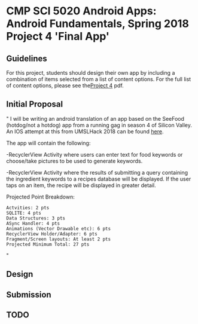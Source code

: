 # CMP SCI 5020 Android Apps: Android Fundamentals, Spring 2018 Project 4 'Final App'

## Guidelines

For this project, students should design their own app by including a combination of items selected from a list of content options. For the full list of content options, please see the[Project 4](https://github.com/hommg/SeeFoodAndroid/Project_4.pdf) pdf.

## Initial Proposal
"
I will be writing an android translation of an app based on the SeeFood (hotdog/not a hotdog) app from a running gag in season 4 of Silicon Valley. An IOS attempt at this from UMSLHack 2018 can be found [here](https://github.com/hommg/SeeFood).

The app will contain the following:

-RecyclerView Activity where users can enter text for food keywords or choose/take pictures to be used to generate keywords.

-RecyclerView Activity where the results of submitting a query containing the ingredient keywords to a recipes database will be displayed. If the user taps on an item, the recipe will be displayed in greater detail.

Projected Point Breakdown:

    Actvities: 2 pts
    SQLITE: 4 pts
    Data Structures: 3 pts
    ASync Handler: 4 pts
    Animations (Vector Drawable etc): 6 pts
    RecyclerView Holder/Adapter: 6 pts
    Fragment/Screen layouts: At least 2 pts
    Projected Minimum Total: 27 pts
 "

## Design

## Submission

## TODO


